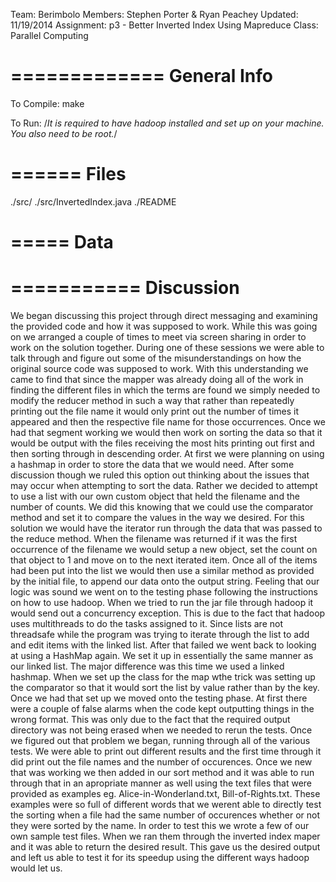 Team:       Berimbolo
Members:    Stephen Porter & Ryan Peachey
Updated:    11/19/2014
Assignment: p3 - Better Inverted Index Using Mapreduce
Class:      Parallel Computing

=============
General Info
=============
To Compile: make

To Run:
/*It is required to have hadoop installed and set up on your machine. You also need to be root.*/


======
Files
======
./src/
./src/InvertedIndex.java
./README

=====
Data
=====

===========
Discussion
===========
We began discussing this project through direct messaging and examining the provided code and how it was supposed to work.
While this was going on we arranged a couple of times to meet via screen sharing in order to work on the solution together.
During one of these sessions we were able to talk through and figure out some of the misunderstandings on how the original
source code was supposed to work. 
With this understanding we came to find that since the mapper was already doing all of the work in finding the different files 
in which the terms are found we simply needed to modify the reducer method in such a way that rather than repeatedly
printing out the file name it would only print out the number of times it appeared and then the respective file name for those
occurrences. Once we had that segment working we would then work on sorting the data so that it would be output with the files 
receiving the most hits printing out first and then sorting through in descending order.
At first we were planning on using a hashmap in order to store the data that we would need. After some discussion though we ruled
this option out thinking about the issues that may occur when attempting to sort the data. Rather we decided to attempt to use
a list with our own custom object that held the filename and the number of counts. We did this knowing that we could use the 
comparator method and set it to compare the values in the way we desired.
For this solution we would have the iterator run through the data that was passed to the reduce method. When the filename was returned
if it was the first occurrence of the filename we would setup a new object, set the count on that object to 1 and move on to the next
iterated item. Once all of the items had been put into the list we would then use a similar method as provided by the initial file, 
to append our data onto the output string.
Feeling that our logic was sound we went on to the testing phase following the instructions on how to use hadoop.
When we tried to run the jar file through hadoop it would send out a concurrency exception. This is due to the fact that
hadoop uses multithreads to do the tasks assigned to it. Since lists are not threadsafe while the program was trying to iterate
through the list to add and edit items with the linked list.
After that failed we went back to looking at using a HashMap again. We set it up in essentially the same manner as our linked 
list. The major difference was this time we used a linked hashmap. When we set up the class for the map wthe trick was setting 
up the comparator so that it would sort the list by value rather than by the key. Once we had that set up we moved onto the testing phase.
At first there were a couple of false alarms when the code kept outputting things in the wrong format. This was only due to the fact
that the required output directory was not being erased when we needed to rerun the tests. Once we figured out that problem we began,
running through all of the various tests. We were able to print out different results and the first time through it did print out
the file names and the number of occurences. Once we new that was working we then added in our sort method and it was able to run
through that in an apropriate manner as well using the text files that were provided as examples eg. Alice-in-Wonderland.txt, 
Bill-of-Rights.txt. These examples were so full of different words that we werent able to directly test the sorting when a 
file had the same number of occurences whether or not they were sorted by the name. In order to test this we wrote a few of our 
own sample test files. When we ran them through the inverted index maper and it was able to return the desired result.
This gave us the desired output and left us able to test it for its speedup using the different ways hadoop would let us.